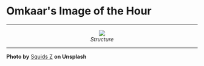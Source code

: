 # Omkaar's Image of the Hour

---

<div align="center">

<a href="https://unsplash.com/photos/abstract-building-with-orange-and-pink-hues-0WNp7qDtAaI">
  <img src="https://images.unsplash.com/photo-1747629382443-4176ca83b5de?crop=entropy&cs=tinysrgb&fit=max&fm=jpg&ixid=M3w3NjA2Nzh8MHwxfHJhbmRvbXx8fHx8fHx8fDE3NDk5ODUyMDB8&ixlib=rb-4.1.0&q=80&w=1080" style="max-width:100%; height:auto;">
</a>

<br>
<i>Structure</i>

</div>

---

**Photo by** [Squids Z](https://unsplash.com/@squids93) **on Unsplash**
